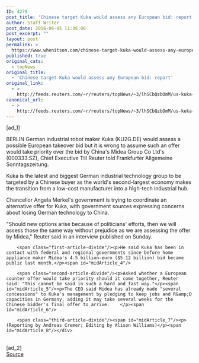 ```yaml
---
ID: 4279
post_title: 'Chinese target Kuka would assess any European bid: report'
author: Staff Writer
post_date: 2016-06-05 11:36:06
post_excerpt: ""
layout: post
permalink: >
  https://www.whenitson.com/chinese-target-kuka-would-assess-any-european-bid-report/
published: true
original_cats:
  - topNews
original_title:
  - 'Chinese target Kuka would assess any European bid: report'
original_link:
  - >
    http://feeds.reuters.com/~r/reuters/topNews/~3/lhSCbQzbOmM/us-kuka-m-a-idUSKCN0YR0EP
canonical_url:
  - >
    http://feeds.reuters.com/~r/reuters/topNews/~3/lhSCbQzbOmM/us-kuka-m-a-idUSKCN0YR0EP
---
```

 [ad_1]
<br><div id="articleText">
<span id="midArticle_start"/>

<span class="focusParagraph" readability="5"><p><span class="articleLocation">BERLIN</span> German industrial robot maker Kuka (<span id="symbol_KU2G.DE_0">KU2G.DE</span>) would assess a possible European takeover bid but it is wrong to assume such an offer would take priority over the bid by China's Midea Group Co Ltd's (<span id="symbol_000333.SZ_1">000333.SZ</span>), Chief Executive Till Reuter told Frankfurter Allgemeine Sonntagszeitung.</p></span><span id="midArticle_0"/><p>Kuka is the latest and biggest German industrial technology group to be targeted by a Chinese buyer as the world's second-largest economy makes the transition from a low-cost manufacturer into a high-tech industrial hub.  </p><span id="midArticle_1"/><p>Chancellor Angela Merkel's government is trying to coordinate an alternative offer for Kuka, with government sources expressing concerns about losing German technology to China.</p><span id="midArticle_2"/><p>"Should new options arise because of politicians' efforts, then we will assess those the same way without prejudice as we are assessing the offer by Midea," Reuter said in an interview published on Sunday.</p><span id="midArticle_3"/>
        
        <span class="first-article-divide"/><p>He said Kuka has been in contact with federal and regional governments since before home appliance maker Midea's 4.5 billion-euro ($5.12 billion) bid became public last month.</p><span id="midArticle_4"/>
        
        <span class="second-article-divide"/><p>Asked whether a European counter offer would take priority should it come together, Reuter said: "This cannot be said in such a hard and fast way."</p><span id="midArticle_5"/><p>The CEO said Midea has already made "several concessions" to Kuka's management by pledging to keep jobs and R&amp;D capacities in Germany, adding it may take several weeks for the Chinese bidder's final offer to arrive.    </p><span id="midArticle_6"/>
        
        <span class="third-article-divide"/><span id="midArticle_7"/><p> (Reporting by Andreas Cremer; Editing by Alison Williams)</p><span id="midArticle_8"/></div>
<br>[ad_2]
<br><a href="http://feeds.reuters.com/~r/reuters/topNews/~3/lhSCbQzbOmM/us-kuka-m-a-idUSKCN0YR0EP">Source </a>